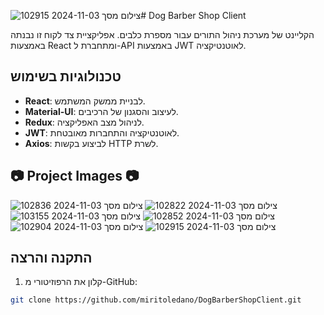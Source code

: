 ![צילום מסך 2024-11-03 102915](https://github.com/user-attachments/assets/2c93b85e-9920-420b-a93e-f1afd7274acf)# Dog Barber Shop Client

הקליינט של מערכת ניהול התורים עבור מספרת כלבים. אפליקציית צד לקוח זו נבנתה באמצעות React ומתחברת ל-API באמצעות JWT לאוטנטיקציה.

## טכנולוגיות בשימוש

- **React**: לבניית ממשק המשתמש.
- **Material-UI**: לעיצוב והסגנון של הרכיבים.
- **Redux**: לניהול מצב האפליקציה.
- **JWT**: לאוטנטיקציה והתחברות מאובטחת.
- **Axios**: לביצוע בקשות HTTP לשרת.
## 📷 Project Images 📷
![צילום מסך 2024-11-03 102836](https://github.com/user-attachments/assets/d86910c8-619b-4aaf-ab87-18f38a89872c)
![צילום מסך 2024-11-03 102822](https://github.com/user-attachments/assets/afba1ed8-c57b-43c0-a710-7e4295b36a5e)
![צילום מסך 2024-11-03 103155](https://github.com/user-attachments/assets/9a78d354-9366-45ad-94a0-003c026cc37d)
![צילום מסך 2024-11-03 102852](https://github.com/user-attachments/assets/eadc83fe-8282-487c-a76a-365436b20f10)
![צילום מסך 2024-11-03 102904](https://github.com/user-attachments/assets/37874566-06ea-4427-a302-bb2901ffd7ac)
![צילום מסך 2024-11-03 102915](https://github.com/user-attachments/assets/db2ad1dc-02e4-47a7-baae-daef3a02bbfb)




## התקנה והרצה

1. קלון את הרפוזיטורי מ-GitHub:

```bash
git clone https://github.com/miritoledano/DogBarberShopClient.git

